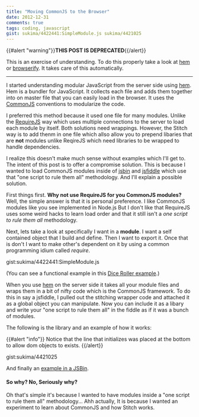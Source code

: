 ```yaml
---
title: "Moving CommonJS to the Browser"
date: 2012-12-31
comments: true
tags: coding, javascript
gist: sukima/4422441:SimpleModule.js sukima/4421025
---
```

{{#alert "warning"}}**THIS POST IS DEPRECATED**{{/alert}}

This is an exercise of understanding. To do this properly take a look at
[hem][] or [browserify][]. It takes care of this automatically.

- - -

I started understanding modular JavaScript from the server side using [hem][].
Hem is a bundler for JavaScript. It collects each file and adds them together
into on master file that you can easily load in the browser. It uses the
[CommonJS][] conventions to modularize the code.

I preferred this method because it used one file for many modules. Unlike the
[RequireJS][] way which uses multiple connections to the server to load each
module by itself. Both solutions need wrappings. However, the Stitch way is to
add thenm in one file which allso allow you to prepend libaries that are
**not** modules unlike ReqireJS which need libraries to be wrapped to handle
dependencies.

I realize this doesn't make much sense without examples which I'll get to. The
intent of this post is to offer a compromise solution. This is because I wanted
to load CommonJS modules inside of [jsbin](jsbin.com) and
[jsfiddle](jsfiddle.net) which use that "one script to rule them all"
methodology. And I'll explain a possible solution.

[hem]: http://spinejs.com/docs/hem
[browserify]: http://browserify.org/
[CommonJS]: http://www.commonjs.org/
[RequireJS]: http://requirejs.org/

<!-- more -->

First things first. **Why not use RequireJS for you CommonJS modules?** Well,
the simple answer is that it is personal preference. I like CommonJS modules
like you see implemented in Node.js But I don't like that RequireJS uses some
weird hacks to learn load order and that it still isn't a *one script to rule
them all* methodology.

Next, lets take a look at specifically I want in a **module**. I want a self
contained object that I build and define. Then I want to export it. Once that
is don't I want to make other's dependent on it by using a common programming
idium called _require_.

gist:sukima/4422441:SimpleModule.js

(You can see a functional example in this
[Dice Roller example](https://gist.github.com/4416233).)

When you use [hem][] on the server side it takes all your module files and
wraps them in a bit of nifty code which is the CommonJS framework. To do this
in say a jsfiddle, I pulled out the stitching wrapper code and attached it as a
global object you can manipulate. Now you can include it as a libary and write
your "one script to rule them all" in the fiddle as if it was a bunch of modules.

The following is the library and an example of how it works:

{{#alert "info"}}
Notice that the line that initializes was placed at the bottom to allow dom
objects to exists.
{{/alert}}

gist:sukima/4421025

And finally an [example in a JSBin](http://jsbin.com/ekuyic/2/edit).

#### So why? No, Seriously why? ####

Oh that's simple it's because I wanted to have modules inside a "one script to
rule them all" methodology... Ahh actually, It is because I wanted an
experiment to learn about CommonJS and how Stitch works.

